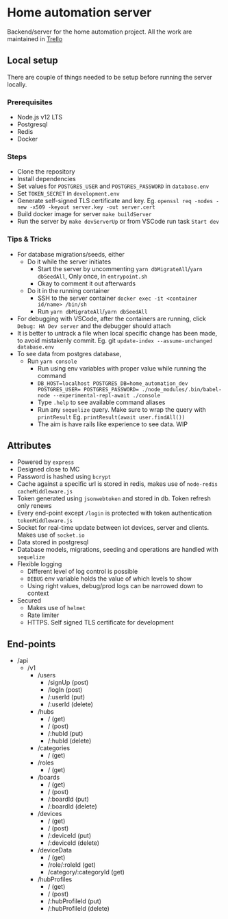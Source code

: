 # Home automation server
Backend/server for the home automation project. All the work are maintained in [Trello](https://trello.com/b/acWDFLf5/home-automation-and-spying-on-my-plant)

## Local setup
There are couple of things needed to be setup before running the server locally.

### Prerequisites
- Node.js v12 LTS
- Postgresql
- Redis
- Docker

### Steps
- Clone the repository
- Install dependencies
- Set values for `POSTGRES_USER` and `POSTGRES_PASSWORD` in `database.env`
- Set `TOKEN_SECRET` in `development.env`
- Generate self-signed TLS certificate and key. Eg. `openssl req -nodes -new -x509 -keyout server.key -out server.cert`
- Build docker image for server `make buildServer`
- Run the server by `make devServerUp` or from VSCode run task `Start dev`

### Tips & Tricks
- For database migrations/seeds, either
  - Do it while the server initiates
    - Start the server by uncommenting `yarn dbMigrateAll`/`yarn dbSeedAll`, Only once, in `entrypoint.sh`
    - Okay to comment it out afterwards
  - Do it in the running container
    - SSH to the server container `docker exec -it <container id/name> /bin/sh`
    - Run `yarn dbMigrateAll`/`yarn dbSeedAll`
- For debugging with VSCode, after the containers are running, click `Debug: HA Dev server` and the debugger should attach
- It is better to untrack a file when local specific change has been made, to avoid mistakenly commit. Eg. git `update-index --assume-unchanged database.env`
- To see data from postgres database,
  - Run `yarn console`
    - Run using env variables with proper value while running the command
    - `DB_HOST=localhost POSTGRES_DB=home_automation_dev POSTGRES_USER= POSTGRES_PASSWORD= ./node_modules/.bin/babel-node --experimental-repl-await ./console`
    - Type `.help` to see available command aliases
    - Run any `sequelize` query. Make sure to wrap the query with `printResult` Eg. `printResult(await user.findAll())`
    - The aim is have rails like experience to see data. WIP
 
 ## Attributes
 - Powered by `express`
 - Designed close to MC
 - Password is hashed using `bcrypt`
 - Cache against a specific url is stored in redis, makes use of `node-redis` `cacheMiddleware.js`
 - Token generated using `jsonwebtoken` and stored in db. Token refresh only renews
 - Every end-point except `/login` is protected with token authentication `tokenMiddleware.js`
 - Socket for real-time update between iot devices, server and clients. Makes use of `socket.io`
 - Data stored in postgresql
 - Database models, migrations, seeding and operations are handled with `sequelize`
 - Flexible logging
   - Different level of log control is possible
   - `DEBUG` env variable holds the value of which levels to show
   - Using right values, debug/prod logs can be narrowed down to context
 - Secured
   - Makes use of `helmet`
   - Rate limiter
   - HTTPS. Self signed TLS certificate for development
   
 ## End-points
 - /api
   - /v1
	    - /users
    		- /signUp (post)
		    - /logIn (post)
		    - /:userId (put)
		    - /:userId (delete)
	    - /hubs
		    - / (get)
		    - / (post)
		    - /:hubId (put)
		    - /:hubId (delete)
      - /categories
        - / (get)
      - /roles
        - / (get)
      - /boards
        - / (get)
        - / (post)
        - /:boardId (put)
        - /:boardId (delete)
      - /devices
        - / (get)
        - / (post)
        - /:deviceId (put)
        - /:deviceId (delete)
      - /deviceData
        - / (get)
        - /role/:roleId (get)
        - /category/:categoryId (get)
      - /hubProfiles
        - / (get)
        - / (post)
        - /:hubProfileId (put)
        - /:hubProfileId (delete)
